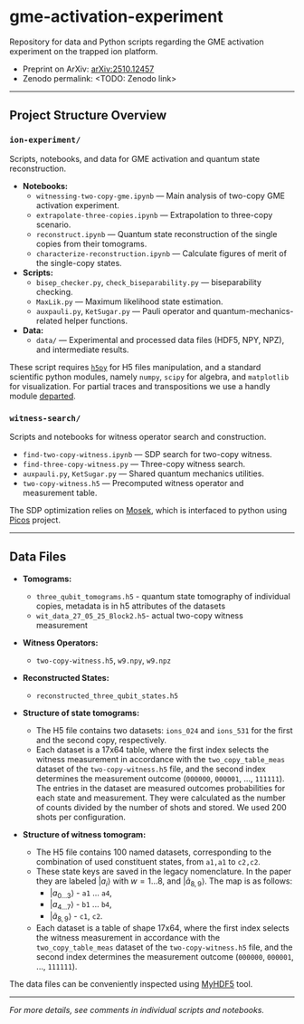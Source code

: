 # gme-activation-experiment

Repository for data and Python scripts regarding the GME activation experiment on the trapped ion platform.

* Preprint on ArXiv: [arXiv:2510.12457](https://arxiv.org/abs/2510.12457)
* Zenodo permalink: <TODO: Zenodo link>

---

## Project Structure Overview

### `ion-experiment/`
Scripts, notebooks, and data for GME activation and quantum state reconstruction.
- **Notebooks:**  
  - `witnessing-two-copy-gme.ipynb` — Main analysis of two-copy GME activation experiment.
  - `extrapolate-three-copies.ipynb` — Extrapolation to three-copy scenario.
  - `reconstruct.ipynb` — Quantum state reconstruction of the single copies from their tomograms.
  - `characterize-reconstruction.ipynb` — Calculate figures of merit of the single-copy states.
- **Scripts:**  
  - `bisep_checker.py`, `check_biseparability.py` — biseparability checking.
  - `MaxLik.py` — Maximum likelihood state estimation.
  - `auxpauli.py`, `KetSugar.py` — Pauli operator and quantum-mechanics-related helper functions.
- **Data:**  
  - `data/` — Experimental and processed data files (HDF5, NPY, NPZ), and intermediate results.
 
These script requires [`h5py`](https://www.h5py.org/) for H5 files manipulation, and a standard scientific python modules, namely `numpy`, `scipy` for algebra, and `matplotlib` for visualization. 
For partial traces and transpositions we use a handly module [departed](https://github.com/jan-provaznik/departed).


### `witness-search/`
Scripts and notebooks for witness operator search and construction.
- `find-two-copy-witness.ipynb` — SDP search for two-copy witness.
- `find-three-copy-witness.py` — Three-copy witness search.
- `auxpauli.py`, `KetSugar.py` — Shared quantum mechanics utilities.
- `two-copy-witness.h5` — Precomputed witness operator and measurement table.

The SDP optimization relies on [Mosek](https://www.mosek.com/), which is interfaced to python using [Picos](https://picos-api.gitlab.io/picos/complex.html) project.

---

## Data Files

- **Tomograms:**  
  - `three_qubit_tomograms.h5` - quantum state tomography of individual copies, metadata is in h5 attributes of the datasets
  - `wit_data_27_05_25_Block2.h5`- actual two-copy witness measurement
- **Witness Operators:**  
  - `two-copy-witness.h5`, `w9.npy`, `w9.npz`
- **Reconstructed States:**  
  - `reconstructed_three_qubit_states.h5`


- **Structure of state tomograms:**
  - The H5 file contains two datasets: `ions_024` and `ions_531` for the first and the second copy, respectively.
  - Each dataset is a 17x64 table, where the first index selects the witness measurement in accordance with the `two_copy_table_meas` dataset of the `two-copy-witness.h5` file, and the second index determines the measurement outcome (`000000`, `000001`, ..., `111111`). The entries in the dataset are measured outcomes probabilities for each state and measurement. They were calculated as the number of counts divided by the number of shots and stored. We used 200 shots per configuration.

- **Structure of witness tomogram:**
  - The H5 file contains 100 named datasets, corresponding to the combination of used constituent states, from `a1,a1` to `c2,c2`.
  - These state keys are saved in the legacy nomenclature. In the paper they are labeled $|a_{i}\rangle$ with $w=1 \dots 8$, and $|\tilde{a}_{8,9}\rangle$. The map is as follows:
    - $|a_{0 \dots 3}\rangle$ - `a1` ... `a4`,
    - $|a_{4 \dots 7}\rangle$ - `b1` ... `b4`,
    - $|\tilde{a}_{8,9}\rangle$ - `c1`, `c2`.
  - Each dataset is a table of shape 17x64, where the first index selects the witness measurement in accordance with the `two_copy_table_meas` dataset of the `two-copy-witness.h5` file, and the second index determines the measurement outcome (`000000`, `000001`, ..., `111111`).

The data files can be conveniently inspected using [MyHDF5](https://myhdf5.hdfgroup.org) tool.

---

*For more details, see comments in individual scripts and notebooks.*
